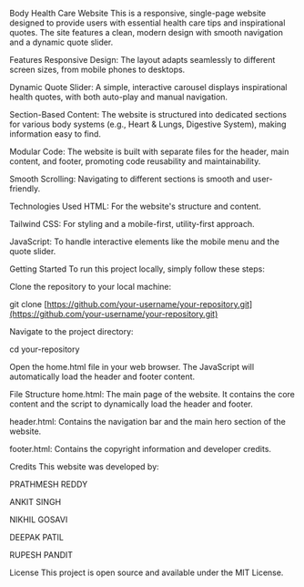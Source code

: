 Body Health Care Website
This is a responsive, single-page website designed to provide users with essential health care tips and inspirational quotes. The site features a clean, modern design with smooth navigation and a dynamic quote slider.

Features
Responsive Design: The layout adapts seamlessly to different screen sizes, from mobile phones to desktops.

Dynamic Quote Slider: A simple, interactive carousel displays inspirational health quotes, with both auto-play and manual navigation.

Section-Based Content: The website is structured into dedicated sections for various body systems (e.g., Heart & Lungs, Digestive System), making information easy to find.

Modular Code: The website is built with separate files for the header, main content, and footer, promoting code reusability and maintainability.

Smooth Scrolling: Navigating to different sections is smooth and user-friendly.

Technologies Used
HTML: For the website's structure and content.

Tailwind CSS: For styling and a mobile-first, utility-first approach.

JavaScript: To handle interactive elements like the mobile menu and the quote slider.

Getting Started
To run this project locally, simply follow these steps:

Clone the repository to your local machine:

git clone [https://github.com/your-username/your-repository.git](https://github.com/your-username/your-repository.git)

Navigate to the project directory:

cd your-repository

Open the home.html file in your web browser. The JavaScript will automatically load the header and footer content.

File Structure
home.html: The main page of the website. It contains the core content and the script to dynamically load the header and footer.

header.html: Contains the navigation bar and the main hero section of the website.

footer.html: Contains the copyright information and developer credits.

Credits
This website was developed by:

PRATHMESH REDDY

ANKIT SINGH

NIKHIL GOSAVI

DEEPAK PATIL

RUPESH PANDIT

License
This project is open source and available under the MIT License.
